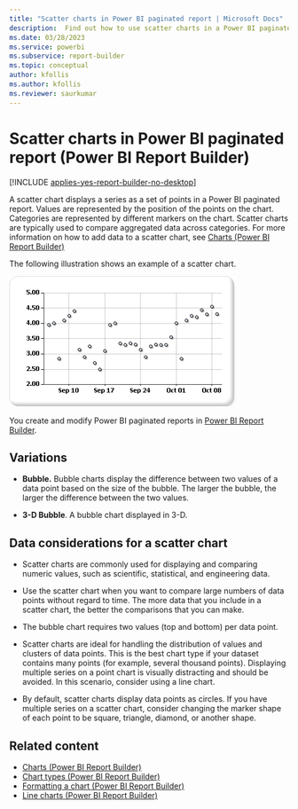 ```yaml
---
title: "Scatter charts in Power BI paginated report | Microsoft Docs"
description:  Find out how to use scatter charts in a Power BI paginated report, with values represented by point positions on a chart, to compare aggregated data across categories in Power BI Report Builder.
ms.date: 03/28/2023
ms.service: powerbi
ms.subservice: report-builder
ms.topic: conceptual
author: kfollis
ms.author: kfollis
ms.reviewer: saurkumar
---
```

# Scatter charts in Power BI paginated report (Power BI Report Builder)

[!INCLUDE [applies-yes-report-builder-no-desktop](../../../includes/applies-yes-report-builder-no-desktop.md)]

  A scatter chart displays a series as a set of points in a Power BI paginated report. Values are represented by the position of the points on the chart. Categories are represented by different markers on the chart. Scatter charts are typically used to compare aggregated data across categories. For more information on how to add data to a scatter chart, see [Charts (Power BI Report Builder)](charts-report-builder.md)  
  
 The following illustration shows an example of a scatter chart.  
  
 ![Screenshot of a Scatter chart.](media/paginated-reports-visualizations/scatter-chart.gif "Scatter chart")  
  
You create and modify Power BI paginated reports in [Power BI Report Builder](../../report-builder-power-bi.md).
  
## Variations  
  
- **Bubble.** Bubble charts display the difference between two values of a data point based on the size of the bubble. The larger the bubble, the larger the difference between the two values.  
  
- **3-D Bubble**. A bubble chart displayed in 3-D.  
  
## Data considerations for a scatter chart  
  
- Scatter charts are commonly used for displaying and comparing numeric values, such as scientific, statistical, and engineering data.  
  
- Use the scatter chart when you want to compare large numbers of data points without regard to time. The more data that you include in a scatter chart, the better the comparisons that you can make.  
  
- The bubble chart requires two values (top and bottom) per data point.  
  
- Scatter charts are ideal for handling the distribution of values and clusters of data points. This is the best chart type if your dataset contains many points (for example, several thousand points). Displaying multiple series on a point chart is visually distracting and should be avoided. In this scenario, consider using a line chart.  
  
- By default, scatter charts display data points as circles. If you have multiple series on a scatter chart, consider changing the marker shape of each point to be square, triangle, diamond, or another shape.  
  
## Related content

- [Charts (Power BI Report Builder)](charts-report-builder.md)   
- [Chart types &#40;Power BI Report Builder&#41;](/sql/reporting-services/report-design/chart-types-report-builder-and-ssrs)   
- [Formatting a chart &#40;Power BI Report Builder&#41;](formatting-chart-report-builder.md)   
- [Line charts &#40;Power BI Report Builder&#41;](/sql/reporting-services/report-design/line-charts-report-builder-and-ssrs)  
